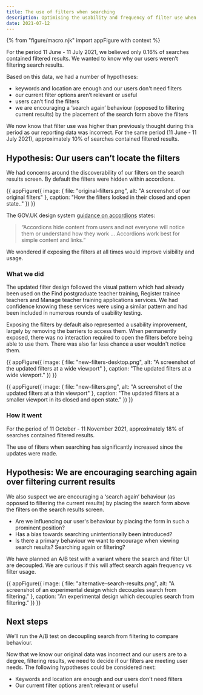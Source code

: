 ```yaml
---
title: The use of filters when searching
description: Optimising the usability and frequency of filter use when searching.
date: 2021-07-12
---
```


{% from "figure/macro.njk" import appFigure with context %}

For the period 11 June - 11 July 2021, we believed only 0.16% of searches contained filtered results. We wanted to know why our users weren’t filtering search results.

Based on this data, we had a number of hypotheses:

* keywords and location are enough and our users don't need filters
* our current filter options aren’t relevant or useful
* users can’t find the filters
* we are encouraging a ‘search again’ behaviour (opposed to filtering current results) by the placement of the search form above the filters

We now know that filter use was higher than previously thought during this period as our reporting data was incorrect. For the same period (11 June - 11 July 2021), approximately 10% of searches contained filtered results.

## Hypothesis: Our users can’t locate the filters

We had concerns around the discoverability of our filters on the search results screen. By default the filters were hidden within accordions. 

{{ appFigure({
  image: {
    file: "original-filters.png",
    alt: "A screenshot of our original filters"
  },
  caption: "How the filters looked in their closed and open state.."
}) }}

The GOV.UK design system [guidance on accordions](https://design-system.service.gov.uk/components/accordion/#when-not-to-use-this-component) states:

>“Accordions hide content from users and not everyone will notice them or understand how they work … Accordions work best for simple content and links.”

We wondered if exposing the filters at all times would improve visibility and usage.

### What we did

The updated filter design followed the visual pattern which had already been used on the Find postgraduate teacher training, Register trainee teachers and Manage teacher training applications services. We had confidence knowing these services were using a similar pattern and had been included in numerous rounds of usability testing. 

Exposing the filters by default also represented a usability improvement, largely by removing the barriers to access them. When permanently exposed, there was no interaction required to open the filters before being able to use them. There was also far less chance a user wouldn't notice them.

{{ appFigure({
  image: {
    file: "new-filters-desktop.png",
    alt: "A screenshot of the updated filters at a wide viewport"
  },
  caption: "The updated filters at a wide viewport."
}) }}

{{ appFigure({
  image: {
    file: "new-filters.png",
    alt: "A screenshot of the updated filters at a thin viewport"
  },
  caption: "The updated filters at a smaller viewport in its closed and open state."
}) }}

### How it went

For the period of 11 October -  11 November 2021, approximately 18% of searches contained filtered results. 

The use of filters when searching has significantly increased since the updates were made.

## Hypothesis: We are encouraging searching again over filtering current results

We also suspect we are encouraging a ‘search again’ behaviour (as opposed to filtering the current results) by placing the search form above the filters on the search results screen. 

* Are we influencing our user's behaviour by placing the form in such a prominent position?
* Has a bias towards searching unintentionally been introduced?
* Is there a primary behaviour we want to encourage when viewing search results? Searching again or filtering?

We have planned an A/B test with a variant where the search and filter UI are decoupled. We are curious if this will affect search again frequency vs filter usage.

{{ appFigure({
  image: {
    file: "alternative-search-results.png",
    alt: "A screenshot of an experimental design which decouples search from filtering."
  },
  caption: "An experimental design which decouples search from filtering."
}) }}

## Next steps

We’ll run the A/B test on decoupling search from filtering to compare behaviour. 

Now that we know our original data was incorrect and our users are to a degree, filtering results, we need to decide if our filters are meeting user needs. The following hypotheses could be considered next:

* Keywords and location are enough and our users don't need filters
* Our current filter options aren’t relevant or useful

